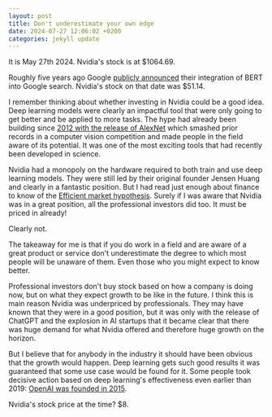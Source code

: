 ```yaml
---
layout: post
title: Don't underestimate your own edge
date: 2024-07-27 12:06:02 +0200
categories: jekyll update
---
```



It is May 27th 2024. Nvidia's stock is at $1064.69.

Roughly five years ago Google [publicly announced](https://blog.google/products/search/search-language-understanding-bert/) their integration of BERT into Google search. Nvidia's stock on that date was $51.14.

I remember thinking about whether investing in Nvidia could be a good idea. Deep learning models were clearly an impactful tool that were only going to get better and be applied to more tasks. The hype had already been building since [2012 with the release of AlexNet](https://en.wikipedia.org/wiki/AlexNet) which smashed prior records in a computer vision competition and made people in the field aware of its potential. It was one of the most exciting tools that had recently been developed in science.

Nvidia had a monopoly on the hardware required to both train and use deep learning models. They were still led by their original founder Jensen Huang and clearly in a fantastic position.
But I had read just enough about finance to know of the [Efficient market hypothesis](https://en.wikipedia.org/wiki/Efficient-market_hypothesis). Surely if I was aware that Nvidia was in a great position, all the professional investors did too. It must be priced in already!

Clearly not.

The takeaway for me is that if you do work in a field and are aware of a great product or service don't underestimate the degree to which most people will be unaware of them. Even those who you might expect to know better.

Professional investors don't buy stock based on how a company is doing now, but on what they expect growth to be like in the future. I think this is main reason Nvidia was underpriced by professionals. They may have known that they were in a good position, but it was only with the release of ChatGPT and the explosion in AI startups that it became clear that there was huge demand for what Nvidia offered and therefore huge growth on the horizon.

But I believe that for anybody in the industry it should have been obvious that the growth would happen. Deep learning gets such good results it was guaranteed that some use case would be found for it. Some people took decisive action based on deep learning's effectiveness even earlier than 2019: [OpenAI was founded in 2015](https://en.wikipedia.org/wiki/OpenAI).

Nvidia's stock price at the time? $8.

